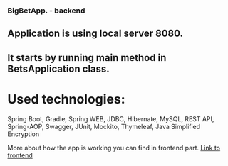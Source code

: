 ### BigBetApp. - backend

## Application is using local server 8080.
## It starts by running main method in BetsApplication class.

# Used technologies:
Spring Boot, 
Gradle, 
Spring WEB,
JDBC, 
Hibernate, 
MySQL, 
REST API,
Spring-AOP, 
Swagger, 
JUnit, 
Mockito,
Thymeleaf, 
Java Simplified Encryption

More about how the app is working you can find in frontend part.
[Link to frontend](https://github.com/RadoslawZerek/big-bet-api-front)
